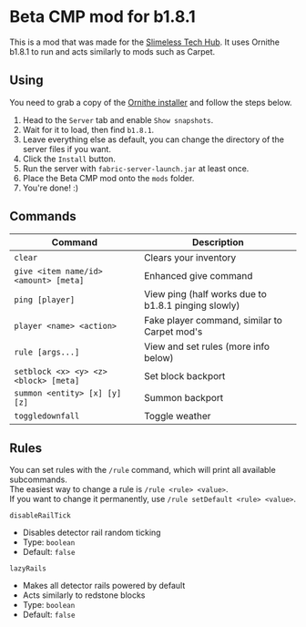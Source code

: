 # Beta CMP mod for b1.8.1
This is a mod that was made for the [Slimeless Tech Hub](https://discord.gg/a3JEeAyZR4). It uses Ornithe b1.8.1 to run and acts similarly to mods such as Carpet.

## Using
You need to grab a copy of the [Ornithe installer](https://ornithemc.net/) and follow the steps below.
1. Head to the `Server` tab and enable `Show snapshots`.
2. Wait for it to load, then find `b1.8.1`.
3. Leave everything else as default, you can change the directory of the server files if you want.
4. Click the `Install` button.
5. Run the server with `fabric-server-launch.jar` at least once.
6. Place the Beta CMP mod onto the `mods` folder.
7. You're done! :)

## Commands
| Command                               | Description                                         |
|---------------------------------------|-----------------------------------------------------|
| `clear`                               | Clears your inventory                               |
| `give <item name/id> <amount> [meta]` | Enhanced give command                               |
| `ping [player]`                       | View ping (half works due to b1.8.1 pinging slowly) |
| `player <name> <action>`              | Fake player command, similar to Carpet mod's        |
| `rule [args...]`                      | View and set rules (more info below)                |
| `setblock <x> <y> <z> <block> [meta]` | Set block backport                                  |
| `summon <entity> [x] [y] [z]`         | Summon backport                                     |
| `toggledownfall`                      | Toggle weather                                      |

## Rules
You can set rules with the `/rule` command, which will print all available subcommands.
<br>The easiest way to change a rule is `/rule <rule> <value>`.
<br>If you want to change it permanently, use `/rule setDefault <rule> <value>`.

`disableRailTick`
* Disables detector rail random ticking
* Type: `boolean`
* Default: `false`

`lazyRails`
* Makes all detector rails powered by default
* Acts similarly to redstone blocks
* Type: `boolean`
* Default: `false`
